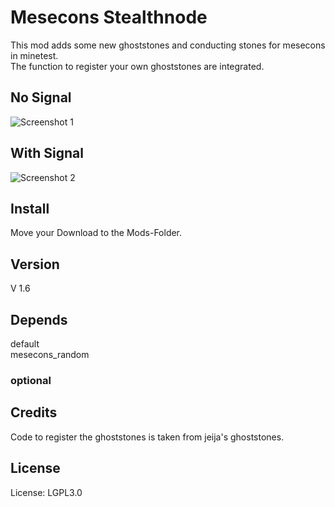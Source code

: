 # Mesecons Stealthnode

This mod adds some new ghoststones and conducting stones for mesecons in minetest.<br>
The function to register your own ghoststones are integrated.<br>


## No Signal
![Screenshot 1](scrshot_1.jpg)
<br>

## With Signal
![Screenshot 2](scrshot_2.jpg)
<br>

## Install

Move your Download to the Mods-Folder.<br>

## Version
V 1.6

## Depends

default<br>
mesecons_random<br>

### optional

## Credits
Code to register the ghoststones is taken from jeija's ghoststones.

## License

License: LGPL3.0



